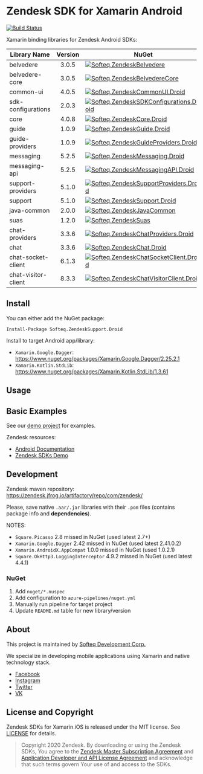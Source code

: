 # Zendesk SDK for Xamarin Android

[![Build Status](https://dev.azure.com/SofteqDevelopment/Xamarin.Binding.Libraries/_apis/build/status/zendesk-android-dev?branchName=main)](https://dev.azure.com/SofteqDevelopment/Xamarin.Binding.Libraries/_build/latest?definitionId=177&branchName=main)


Xamarin binding libraries for Zendesk Android SDKs:

Library Name  | Version        | NuGet
--------------|:--------------:|----------
belvedere | 3.0.5 | [![Softeq.ZendeskBelvedere](https://buildstats.info/nuget/Softeq.ZendeskBelvedere?includePreReleases=true)](https://www.nuget.org/packages/Softeq.ZendeskBelvedere)
belvedere-core | 3.0.5 | [![Softeq.ZendeskBelvedereCore](https://buildstats.info/nuget/Softeq.ZendeskBelvedereCore?includePreReleases=true)](https://www.nuget.org/packages/Softeq.ZendeskBelvedereCore)
common-ui | 4.0.5 | [![Softeq.ZendeskCommonUI.Droid](https://buildstats.info/nuget/Softeq.ZendeskCommonUI.Droid?includePreReleases=true)](https://www.nuget.org/packages/Softeq.ZendeskCommonUI.Droid)
sdk-configurations | 2.0.3 | [![Softeq.ZendeskSDKConfigurations.Droid](https://buildstats.info/nuget/Softeq.ZendeskSDKConfigurations.Droid?includePreReleases=true)](https://www.nuget.org/packages/Softeq.ZendeskSDKConfigurations.Droid)
core | 4.0.8 | [![Softeq.ZendeskCore.Droid](https://buildstats.info/nuget/Softeq.ZendeskCore.Droid?includePreReleases=true)](https://www.nuget.org/packages/Softeq.ZendeskCore.Droid)
guide | 1.0.9 | [![Softeq.ZendeskGuide.Droid](https://buildstats.info/nuget/Softeq.ZendeskGuide.Droid?includePreReleases=true)](https://www.nuget.org/packages/Softeq.ZendeskGuide.Droid)
guide-providers | 1.0.9 | [![Softeq.ZendeskGuideProviders.Droid](https://buildstats.info/nuget/Softeq.ZendeskGuideProviders.Droid?includePreReleases=true)](https://www.nuget.org/packages/Softeq.ZendeskGuideProviders.Droid)
messaging | 5.2.5 | [![Softeq.ZendeskMessaging.Droid](https://buildstats.info/nuget/Softeq.ZendeskMessaging.Droid?includePreReleases=true)](https://www.nuget.org/packages/Softeq.ZendeskMessaging.Droid)
messaging-api | 5.2.5 | [![Softeq.ZendeskMessagingAPI.Droid](https://buildstats.info/nuget/Softeq.ZendeskMessagingAPI.Droid?includePreReleases=true)](https://www.nuget.org/packages/Softeq.ZendeskMessagingAPI.Droid)
support-providers | 5.1.0 | [![Softeq.ZendeskSupportProviders.Droid](https://buildstats.info/nuget/Softeq.ZendeskSupportProviders.Droid?includePreReleases=true)](https://www.nuget.org/packages/Softeq.ZendeskSupportProviders.Droid)
support | 5.1.0 | [![Softeq.ZendeskSupport.Droid](https://buildstats.info/nuget/Softeq.ZendeskSupport.Droid?includePreReleases=true)](https://www.nuget.org/packages/Softeq.ZendeskSupport.Droid)
java-common | 2.0.0 | [![Softeq.ZendeskJavaCommon](https://buildstats.info/nuget/Softeq.ZendeskJavaCommon?includePreReleases=true)](https://www.nuget.org/packages/Softeq.ZendeskJavaCommon)
suas | 1.2.0 | [![Softeq.ZendeskSuas](https://buildstats.info/nuget/Softeq.ZendeskSuas?includePreReleases=true)](https://www.nuget.org/packages/Softeq.ZendeskSuas)
chat-providers | 3.3.6 | [![Softeq.ZendeskChatProviders.Droid](https://buildstats.info/nuget/Softeq.ZendeskChatProviders.Droid?includePreReleases=true)](https://www.nuget.org/packages/Softeq.ZendeskChatProviders.Droid)
chat | 3.3.6 | [![Softeq.ZendeskChat.Droid](https://buildstats.info/nuget/Softeq.ZendeskChat.Droid?includePreReleases=true)](https://www.nuget.org/packages/Softeq.ZendeskChat.Droid)
chat-socket-client | 6.1.3 | [![Softeq.ZendeskChatSocketClient.Droid](https://buildstats.info/nuget/Softeq.ZendeskChatSocketClient.Droid?includePreReleases=true)](https://www.nuget.org/packages/Softeq.ZendeskChatSocketClient.Droid)
chat-visitor-client | 8.3.3 | [![Softeq.ZendeskChatVisitorClient.Droid](https://buildstats.info/nuget/Softeq.ZendeskChatVisitorClient.Droid?includePreReleases=true)](https://www.nuget.org/packages/Softeq.ZendeskChatVisitorClient.Droid)

## Install

You can either add the NuGet package:

```
Install-Package Softeq.ZendeskSupport.Droid
```

Install to target Android app/library:

- `Xamarin.Google.Dagger`: https://www.nuget.org/packages/Xamarin.Google.Dagger/2.25.2.1
- `Xamarin.Kotlin.StdLib`: https://www.nuget.org/packages/Xamarin.Kotlin.StdLib/1.3.61

## Usage

## Basic Examples

See our [demo project](/sample) for examples.

Zendesk resources:

- [Android Documentation](https://developer.zendesk.com/documentation/zendesk-sdks/sdks/android/getting_started/)
- [Zendesk SDKs Demo](https://github.com/zendesk/android_sdk_demo_apps/)

## Development

Zendesk maven repository: https://zendesk.jfrog.io/artifactory/repo/com/zendesk/

Please, save native `.aar/.jar` libraries with their `.pom` files (contains package info and **dependencies**).

NOTES:

- `Square.Picasso` 2.8 missed in NuGet (used latest 2.7+)
- `Xamarin.Google.Dagger` 2.42 missed in NuGet (used latest 2.41.0.2)
- `Xamarin.AndroidX.AppCompat` 1.0.0 missed in NuGet (used 1.0.2.1)
- `Square.OkHttp3.LoggingInterceptor` 4.9.2 missed in NuGet (used latest 4.4.1)

### NuGet

1. Add `nuget/*.nuspec`
2. Add configuration to `azure-pipelines/nuget.yml`
3. Manually run pipeline for target project
4. Update `README.md` table for new library/version

## About

This project is maintained by [Softeq Development Corp.](https://www.softeq.com/)

We specialize in developing mobile applications using Xamarin and native technology stack.

- [Facebook](https://web.facebook.com/Softeq.by/)
- [Instagram](https://www.instagram.com/softeq/)
- [Twitter](https://twitter.com/Softeq)
- [VK](https://vk.com/club21079655)

## License and Copyright

Zendesk SDKs for Xamarin.iOS is released under the MIT license. See [LICENSE](LICENSE) for details.

> Copyright 2020 Zendesk. By downloading or using the Zendesk SDKs, You agree to the [Zendesk Master Subscription Agreement](https://www.zendesk.com/company/customers-partners/#master-subscription-agreement) and [Application Developer and API License Agreement](https://www.zendesk.com/company/customers-partners/#application-developer-api-license-agreement) and acknowledge that such terms govern Your use of and access to the SDKs.
